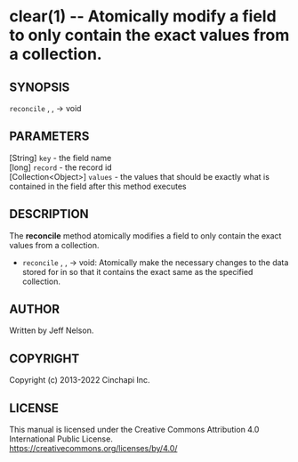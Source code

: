 clear(1) -- Atomically modify a field to only contain the exact values
from a collection.
==================================================================================================

## SYNOPSIS

`reconcile` <key>, <record>, <values>  -> void<br />

## PARAMETERS
[String] `key` - the field name<br />
[long] `record` - the record id<br />
[Collection&lt;Object&gt;] `values` - the values that should be exactly what is
contained in the field after this method executes<br />

## DESCRIPTION
The **reconcile** method atomically modifies a field to only contain the exact
values from a collection.

  * `reconcile` <key>, <record>, <values> -> void:
    Atomically make the necessary changes to the data stored for <key> in
    <record> so that it contains the exact same <values> as the specified
    collection.

## AUTHOR
Written by Jeff Nelson.

## COPYRIGHT
Copyright (c) 2013-2022 Cinchapi Inc.

## LICENSE
This manual is licensed under the Creative Commons Attribution 4.0 International Public License. <br />
https://creativecommons.org/licenses/by/4.0/
